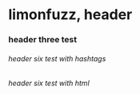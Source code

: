 # limonfuzz, header
### header three test
###### header six test with hashtags
<h6> header six test with html
